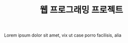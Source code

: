 ﻿---
layout: post
title: 웹 프로그래밍 프로젝트
tags: [frontpage, jekyll, blog]
image: '/images/posts/1.jpg'
---

Lorem ipsum dolor sit amet, vix ut case porro facilisis, alia 